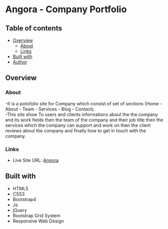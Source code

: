 # Angora - Company Portfolio

## Table of contents

- [Overview](#overview)
  - [About](#About)
  - [Links](#links)
- [Built with](#built-with)
- [Author](#author)
## Overview

### About

-It is a potofolio site for Company which consist of set of sections (Home - About - Team - Services - Blog - Contact).<br />
-This site show To users and clients informations about the the company and its work fields then the team of the company and their job title then the services which the company can support and work on then the client reviews about the company and finally how to get in touch with the company.

### Links

- Live Site URL: [Angora](https://omarfayez.github.io/03.Angora/)

## Built with

- HTML5
- CSS3
- Bootstrap4
- Js
- jQuery
- Bootstrap Grid System
- Responsive Web Design

